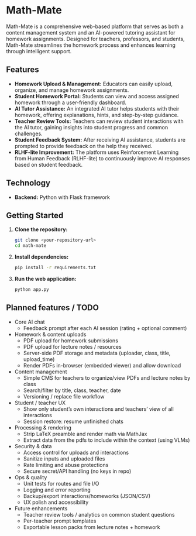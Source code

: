 # Math-Mate

Math-Mate is a comprehensive web-based platform that serves as both a content management system and an AI-powered tutoring assistant for homework assignments. Designed for teachers, professors, and students, Math-Mate streamlines the homework process and enhances learning through intelligent support.

## Features

- **Homework Upload & Management:** Educators can easily upload, organize, and manage homework assignments.
- **Student Homework Portal:** Students can view and access assigned homework through a user-friendly dashboard.
- **AI Tutor Assistance:** An integrated AI tutor helps students with their homework, offering explanations, hints, and step-by-step guidance.
- **Teacher Review Tools:** Teachers can review student interactions with the AI tutor, gaining insights into student progress and common challenges.
- **Student Feedback System:** After receiving AI assistance, students are prompted to provide feedback on the help they received.
- **RLHF-lite Improvement:** The platform uses Reinforcement Learning from Human Feedback (RLHF-lite) to continuously improve AI responses based on student feedback.

## Technology

- **Backend:** Python with Flask framework

## Getting Started

1. **Clone the repository:**
   ```bash
   git clone <your-repository-url>
   cd math-mate
   ```
2. **Install dependencies:**
   ```bash
   pip install -r requirements.txt
   ```
3. **Run the web application:**
   ```bash
   python app.py
   ```

## Planned features / TODO

- Core AI chat
  - Feedback prompt after each AI session (rating + optional comment)
- Homework & content uploads
  - PDF upload for homework submissions
  - PDF upload for lecture notes / resources
  - Server-side PDF storage and metadata (uploader, class, title, upload_time)
  - Render PDFs in-browser (embedded viewer) and allow download
- Content management
  - Simple CMS for teachers to organize/view PDFs and lecture notes by class
  - Search/filter by title, class, teacher, date
  - Versioning / replace file workflow
- Student / teacher UX
  - Show only student’s own interactions and teachers’ view of all interactions
  - Session restore: resume unfinished chats
- Processing & rendering
  - Strip LaTeX preamble and render math via MathJax
  - Extract data from the pdfs to include within the context (using VLMs)
- Security & data
  - Access control for uploads and interactions
  - Sanitize inputs and uploaded files
  - Rate limiting and abuse protections
  - Secure secret/API handling (no keys in repo)
- Ops & quality
  - Unit tests for routes and file I/O
  - Logging and error reporting
  - Backup/export interactions/homeworks (JSON/CSV)
  - UX polish and accessibility
- Future enhancements
  - Teacher review tools / analytics on common student questions
  - Per-teacher prompt templates
  - Exportable lesson packs from lecture notes + homework
